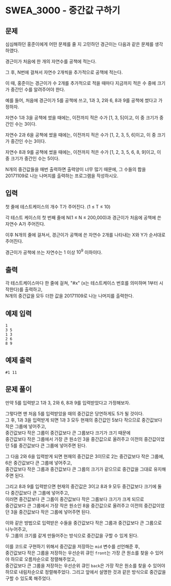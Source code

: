 # SWEA_3000 - 중간값 구하기

## 문제

심심해하던 홍준이에게 어떤 문제를 줄 지 고민하던 경근이는 다음과 같은 문제를 생각하였다.

경근이가 처음에 한 개의 자연수를 공책에 적는다.

그 후, N번에 걸쳐서 자연수 2개씩을 추가적으로 공책에 적는다.

이 때, 홍준이는 경근이가 수 2개를 추가적으로 적을 때마다 지금까지 적은 수 중에 크기가 중간인 수를 알려주어야 한다.

예를 들어, 처음에 경근이가 5를 공책에 쓰고, 1과 3, 2와 6, 8과 9를 공책에 썼다고 가정하자.

자연수 1과 3을 공책에 썼을 때에는, 이전까지 적은 수가 [1, 3, 5]이고, 이 중 크기가 중간인 수는 3이다.

자연수 2과 6을 공책에 썼을 때에는, 이전까지 적은 수가 [1, 2, 3, 5, 6]이고, 이 중 크기가 중간인 수는 3이다.

자연수 8과 9를 공책에 썼을 때에는, 이전까지 적은 수가 [1, 2, 3, 5, 6, 8, 9]이고, 이 중 크기가 중간인 수는 5이다.

N개의 중간값들을 매번 출력하면 출력양이 너무 많기 때문에, 그 수들의 합을 20171109로 나눈 나머지를 출력하는 프로그램을 작성하시오.

## 입력

첫 줄에 테스트케이스의 개수 T가 주어진다. (1 ≤ T ≤ 10)

각 테스트 케이스의 첫 번째 줄에 N(1 ≤ N ≤ 200,000)과 경근이가 처음에 공책에 쓴 자연수 A가 주어진다.

이후 N개의 줄에 걸쳐서, 경근이가 공책에 쓴 자연수 2개를 나타내는 X와 Y가 순서대로 주어진다.

경근이가 공책에 쓰는 자연수는 1 이상 $10^{9}$ 이하이다.

## 출력

각 테스트케이스마다 한 줄에 걸쳐, "#x" (x는 테스트케이스 번호를 의미하며 1부터 시작한다)를 출력하고,  
N개의 중간값을 모두 더한 값을 20171109로 나눈 나머지를 출력한다.

## 예제 입력

```
1
3 5
1 3
2 6
8 9
```

## 예제 출력

```
#1 11
```

## 문제 풀이

만약 5를 입력받고 1과 3, 2와 6, 8과 9를 입력받았다고 가정해보자.

그렇다면 맨 처음 5를 입력받았을 때의 중간값은 당연하게도 5가 될 것이다.  
그 후, 1과 3을 입력받게 되면 1과 3 모두 현재의 중간값인 5보다 작으므로 중간값보다 작은 그룹에 넣어주고,  
중간값보다 작은 그룹이 중간값보다 큰 그룹보다 크기가 크기 때문에  
중간값보다 작은 그룹에서 가장 큰 원소인 3을 중간값으로 올려주고 이전의 중간값이었던 5를 중간값보다 큰 그룹에 넣어주면 된다.

그 다음 2와 6을 입력받게 되면 현재의 중간값은 3이므로 2는 중간값보다 작은 그룹에, 6은 중간값보다 큰 그룹에 넣어주고,  
중간값보다 작은 그룹과 중간값보다 큰 그룹의 크기가 같으므로 중간값을 그대로 유지해주면 된다.

그리고 8과 9를 입력받으면 현재의 중간값은 3이고 8과 9 모두 중간값보다 크기에 둘 다 중간값보다 큰 그룹에 넣어주고,  
이러면 중간값보다 큰 그룹이 중간값보다 작은 그룹보다 크기가 크게 되므로  
중간값보다 큰 그룹에서 가장 작은 원소인 8을 중간값으로 올려주고 이전의 중간값이었던 3을 중간값보다 작은 그룹에 넣어주면 된다.

이와 같은 방법으로 입력받은 수들을 중간값보다 작은 그룹과 중간값보다 큰 그룹으로 나누어주고,  
두 그룹의 크기를 같게 만들어주는 방식으로 중간값을 구할 수 있게 된다.

이를 코드로 구현하기 위해서 중간값을 저장하는 `mid` 변수를 선언해준 후,  
중간값보다 작은 그룹을 저장하는 우선순위 큐인 `front`는 가장 큰 원소를 찾을 수 있어야 하므로 오름차순으로 정렬해주었고,  
중간값보다 큰 그룹을 저장하는 우선순위 큐인 `back`은 가장 작은 원소를 찾을 수 있어야 하므로 내림차순으로 정렬해주었다.
그리고 앞에서 설명한 것과 같은 방식으로 중간값을 구할 수 있도록 해주었다.
